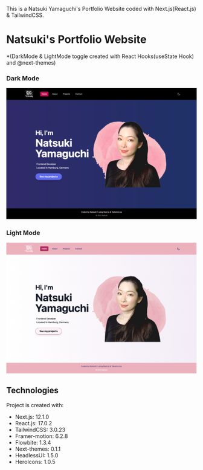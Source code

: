 This is a Natsuki Yamaguchi's Portfolio Website coded with Next.js(React.js) & TailwindCSS.

# Natsuki's Portfolio Website
*(DarkMode & LightMode toggle created with React Hooks(useState Hook) and @next-themes)

### Dark Mode
<img src="https://github.com/Nafsuki/natsuki-portfolio-dev/blob/75db56e834a7d1a860db9d7944a725d1318a5429/public/images/projects/natsuki-portfolio-new.png" />

### Light Mode
<img src="https://github.com/Nafsuki/natsuki-portfolio-dev/blob/75db56e834a7d1a860db9d7944a725d1318a5429/public/images/projects/natsuki-portfolio-new-light.png" />

## Technologies
Project is created with:
* Next.js: 12.1.0
* React.js: 17.0.2
* TailwindCSS: 3.0.23
* Framer-motion: 6.2.8
* Flowbite: 1.3.4
* Next-themes: 0.1.1
* HeadlessUI: 1.5.0
* HeroIcons: 1.0.5
